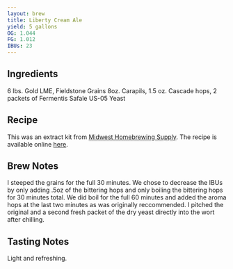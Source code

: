 ```yaml
---
layout: brew
title: Liberty Cream Ale
yield: 5 gallons
OG: 1.044
FG: 1.012
IBUs: 23
---
```


## Ingredients
6 lbs. Gold LME, Fieldstone Grains 8oz. Carapils, 1.5 oz. Cascade hops, 2 packets of Fermentis Safale US-05 Yeast

## Recipe
This was an extract kit from [Midwest Homebrewing Supply](https://www.midwestsupplies.com).  The recipe is available online [here](https://www.midwestsupplies.com/downloads/dl/file/id/153/product/7884/liberty_cream_ale_all_grain_kit.pdf).

## Brew Notes
I steeped the grains for the full 30 minutes. We chose to decrease the IBUs by only adding .5oz of the bittering hops and only boiling the bittering hops for 30 minutes total. We did boil for the full 60 minutes and added the aroma hops at the last two minutes as was originally reccommended. I pitched the original and a second fresh packet of the dry yeast directly into the wort after chilling.

## Tasting Notes
Light and refreshing.
